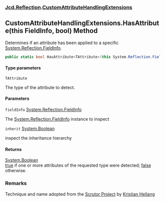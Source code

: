 ### [Jcd.Reflection](Jcd.Reflection.md 'Jcd.Reflection').[CustomAttributeHandlingExtensions](Jcd.Reflection.CustomAttributeHandlingExtensions.md 'Jcd.Reflection.CustomAttributeHandlingExtensions')

## CustomAttributeHandlingExtensions.HasAttribute<TAttribute>(this FieldInfo, bool) Method

Determines if an attribute has been applied to a
specific [System.Reflection.FieldInfo](https://docs.microsoft.com/en-us/dotnet/api/System.Reflection.FieldInfo 'System.Reflection.FieldInfo').

```csharp
public static bool HasAttribute<TAttribute>(this System.Reflection.FieldInfo fieldInfo, bool inherit=false);
```

#### Type parameters

<a name='Jcd.Reflection.CustomAttributeHandlingExtensions.HasAttribute_TAttribute_(thisSystem.Reflection.FieldInfo,bool).TAttribute'></a>

`TAttribute`

The type of the attribute to detect.

#### Parameters

<a name='Jcd.Reflection.CustomAttributeHandlingExtensions.HasAttribute_TAttribute_(thisSystem.Reflection.FieldInfo,bool).fieldInfo'></a>

`fieldInfo` [System.Reflection.FieldInfo](https://docs.microsoft.com/en-us/dotnet/api/System.Reflection.FieldInfo 'System.Reflection.FieldInfo')

The [System.Reflection.FieldInfo](https://docs.microsoft.com/en-us/dotnet/api/System.Reflection.FieldInfo 'System.Reflection.FieldInfo')
instance to inspect

<a name='Jcd.Reflection.CustomAttributeHandlingExtensions.HasAttribute_TAttribute_(thisSystem.Reflection.FieldInfo,bool).inherit'></a>

`inherit` [System.Boolean](https://docs.microsoft.com/en-us/dotnet/api/System.Boolean 'System.Boolean')

inspect the inheritance hierarchy

#### Returns

[System.Boolean](https://docs.microsoft.com/en-us/dotnet/api/System.Boolean 'System.Boolean')  
[true](https://docs.microsoft.com/en-us/dotnet/csharp/language-reference/builtin-types/bool 'https://docs.microsoft.com/en-us/dotnet/csharp/language-reference/builtin-types/bool')
if one or more attributes of the requested type were
detected; [false](https://docs.microsoft.com/en-us/dotnet/csharp/language-reference/builtin-types/bool 'https://docs.microsoft.com/en-us/dotnet/csharp/language-reference/builtin-types/bool')
otherwise.

### Remarks

Technique and name adopted from
the [Scrutor Project](https://github.com/khellang/Scrutor 'https://github.com/khellang/Scrutor')
by [Kristian Hellang](https://github.com/khellang 'https://github.com/khellang')